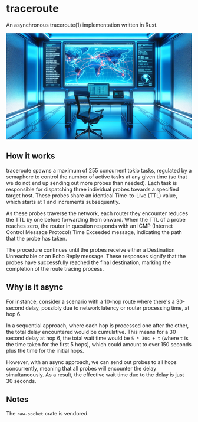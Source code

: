 # traceroute

An asynchronous traceroute(1) implementation written in Rust.

![traceroute](traceroute.png)

## How it works

traceroute spawns a maximum of 255 concurrent tokio tasks, regulated by a semaphore to control the number of active tasks at any given time (so that we do not end up sending out more probes than needed). Each task is responsible for dispatching three individual probes towards a specified target host. These probes share an identical Time-to-Live (TTL) value, which starts at 1 and increments subsequently.

As these probes traverse the network, each router they encounter reduces the TTL by one before forwarding them onward. When the TTL of a probe reaches zero, the router in question responds with an ICMP (Internet Control Message Protocol) Time Exceeded message, indicating the path that the probe has taken.

The procedure continues until the probes receive either a Destination Unreachable or an Echo Reply message. These responses signify that the probes have successfully reached the final destination, marking the completion of the route tracing process.

## Why is it async

For instance, consider a scenario with a 10-hop route where there's a 30-second delay, possibly due to network latency or router processing time, at hop 6.

In a sequential approach, where each hop is processed one after the other, the total delay encountered would be cumulative. This means for a 30-second delay at hop 6, the total wait time would be `5 * 30s + t` (where `t` is the time taken for the first 5 hops), which could amount to over 150 seconds plus the time for the initial hops.

However, with an async approach, we can send out probes to all hops concurrently, meaning that all probes will encounter the delay simultaneously. As a result, the effective wait time due to the delay is just 30 seconds.

## Notes

The `raw-socket` crate is vendored.